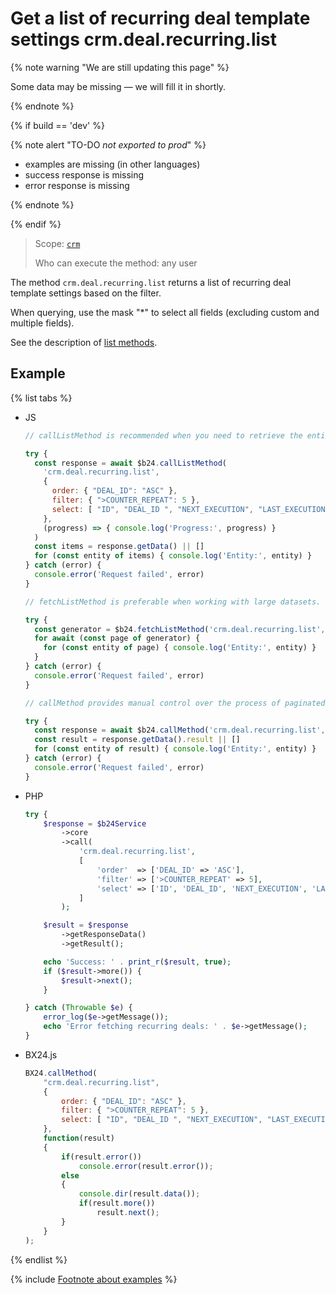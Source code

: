 # Get a list of recurring deal template settings crm.deal.recurring.list

{% note warning "We are still updating this page" %}

Some data may be missing — we will fill it in shortly.

{% endnote %}

{% if build == 'dev' %}

{% note alert "TO-DO _not exported to prod_" %}

- examples are missing (in other languages)
- success response is missing
- error response is missing

{% endnote %}

{% endif %}

> Scope: [`crm`](../../../scopes/permissions.md)
>
> Who can execute the method: any user

The method `crm.deal.recurring.list` returns a list of recurring deal template settings based on the filter.

When querying, use the mask "*" to select all fields (excluding custom and multiple fields).

See the description of [list methods](../../../how-to-call-rest-api/list-methods-pecularities.md).

## Example

{% list tabs %}

- JS

    ```js
    // callListMethod is recommended when you need to retrieve the entire set of list data and the volume of records is relatively small (up to about 1000 items). The method loads all data at once, which can lead to high memory load when working with large volumes.
    
    try {
      const response = await $b24.callListMethod(
        'crm.deal.recurring.list',
        {
          order: { "DEAL_ID": "ASC" },
          filter: { ">COUNTER_REPEAT": 5 },
          select: [ "ID", "DEAL_ID ", "NEXT_EXECUTION", "LAST_EXECUTION", "CATEGORY_ID", "IS_LIMIT" ]
        },
        (progress) => { console.log('Progress:', progress) }
      )
      const items = response.getData() || []
      for (const entity of items) { console.log('Entity:', entity) }
    } catch (error) {
      console.error('Request failed', error)
    }
    
    // fetchListMethod is preferable when working with large datasets. The method implements iterative selection using a generator, allowing data to be processed in parts and efficiently using memory.
    
    try {
      const generator = $b24.fetchListMethod('crm.deal.recurring.list', { order: { "DEAL_ID": "ASC" }, filter: { ">COUNTER_REPEAT": 5 }, select: [ "ID", "DEAL_ID ", "NEXT_EXECUTION", "LAST_EXECUTION", "CATEGORY_ID", "IS_LIMIT" ] }, 'ID')
      for await (const page of generator) {
        for (const entity of page) { console.log('Entity:', entity) }
      }
    } catch (error) {
      console.error('Request failed', error)
    }
    
    // callMethod provides manual control over the process of paginated data retrieval through the start parameter. It is suitable for scenarios where precise control over request batches is required. However, with large volumes of data, it may be less efficient compared to fetchListMethod.
    
    try {
      const response = await $b24.callMethod('crm.deal.recurring.list', { order: { "DEAL_ID": "ASC" }, filter: { ">COUNTER_REPEAT": 5 }, select: [ "ID", "DEAL_ID ", "NEXT_EXECUTION", "LAST_EXECUTION", "CATEGORY_ID", "IS_LIMIT" ] }, 0)
      const result = response.getData().result || []
      for (const entity of result) { console.log('Entity:', entity) }
    } catch (error) {
      console.error('Request failed', error)
    }
    ```

- PHP

    ```php
    try {
        $response = $b24Service
            ->core
            ->call(
                'crm.deal.recurring.list',
                [
                    'order'  => ['DEAL_ID' => 'ASC'],
                    'filter' => ['>COUNTER_REPEAT' => 5],
                    'select' => ['ID', 'DEAL_ID', 'NEXT_EXECUTION', 'LAST_EXECUTION', 'CATEGORY_ID', 'IS_LIMIT'],
                ]
            );
    
        $result = $response
            ->getResponseData()
            ->getResult();
    
        echo 'Success: ' . print_r($result, true);
        if ($result->more()) {
            $result->next();
        }
    
    } catch (Throwable $e) {
        error_log($e->getMessage());
        echo 'Error fetching recurring deals: ' . $e->getMessage();
    }
    ```

- BX24.js

    ```js
    BX24.callMethod(
        "crm.deal.recurring.list",
        {
            order: { "DEAL_ID": "ASC" },
            filter: { ">COUNTER_REPEAT": 5 },
            select: [ "ID", "DEAL_ID ", "NEXT_EXECUTION", "LAST_EXECUTION", "CATEGORY_ID", "IS_LIMIT" ]
        },
        function(result)
        {
            if(result.error())
                console.error(result.error());
            else
            {
                console.dir(result.data());
                if(result.more())
                    result.next();
            }
        }
    );
    ```

{% endlist %}

{% include [Footnote about examples](../../../../_includes/examples.md) %}